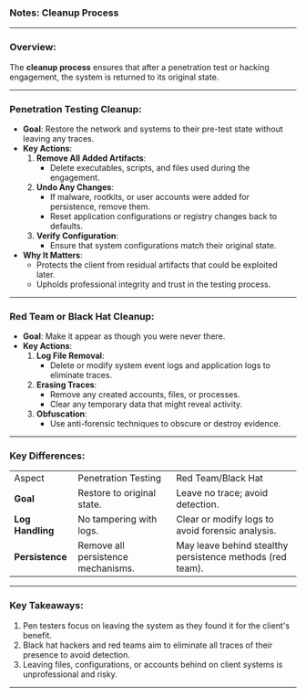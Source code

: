 ### **Notes: Cleanup Process**

---

### **Overview:**

The **cleanup process** ensures that after a penetration test or hacking engagement, the system is returned to its original state.

---

### **Penetration Testing Cleanup:**

- **Goal**: Restore the network and systems to their pre-test state without leaving any traces.
- **Key Actions**:
    1. **Remove All Added Artifacts**:
        - Delete executables, scripts, and files used during the engagement.
    2. **Undo Any Changes**:
        - If malware, rootkits, or user accounts were added for persistence, remove them.
        - Reset application configurations or registry changes back to defaults.
    3. **Verify Configuration**:
        - Ensure that system configurations match their original state.
- **Why It Matters**:
    - Protects the client from residual artifacts that could be exploited later.
    - Upholds professional integrity and trust in the testing process.

---

### **Red Team or Black Hat Cleanup:**

- **Goal**: Make it appear as though you were never there.
- **Key Actions**:
    1. **Log File Removal**:
        - Delete or modify system event logs and application logs to eliminate traces.
    2. **Erasing Traces**:
        - Remove any created accounts, files, or processes.
        - Clear any temporary data that might reveal activity.
    3. **Obfuscation**:
        - Use anti-forensic techniques to obscure or destroy evidence.

---

### **Key Differences**:

|   |   |   |
|---|---|---|
|Aspect|Penetration Testing|Red Team/Black Hat|
|**Goal**|Restore to original state.|Leave no trace; avoid detection.|
|**Log Handling**|No tampering with logs.|Clear or modify logs to avoid forensic analysis.|
|**Persistence**|Remove all persistence mechanisms.|May leave behind stealthy persistence methods (red team).|

---

### **Key Takeaways**:

1. Pen testers focus on leaving the system as they found it for the client's benefit.
2. Black hat hackers and red teams aim to eliminate all traces of their presence to avoid detection.
3. Leaving files, configurations, or accounts behind on client systems is unprofessional and risky.

---